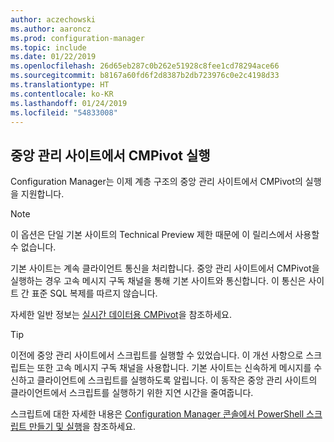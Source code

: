 ```yaml
---
author: aczechowski
ms.author: aaroncz
ms.prod: configuration-manager
ms.topic: include
ms.date: 01/22/2019
ms.openlocfilehash: 26d65eb287c0b262e51928c8fee1cd78294ace66
ms.sourcegitcommit: b8167a60fd6f2d8387b2db723976c0e2c4198d33
ms.translationtype: HT
ms.contentlocale: ko-KR
ms.lasthandoff: 01/24/2019
ms.locfileid: "54833008"
---
```

## <a name="bkmk_cmpivot"></a> 중앙 관리 사이트에서 CMPivot 실행
<!--3610960-->

Configuration Manager는 이제 계층 구조의 중앙 관리 사이트에서 CMPivot의 실행을 지원합니다. 

> [!Note]  
> 이 옵션은 단일 기본 사이트의 Technical Preview 제한 때문에 이 릴리스에서 사용할 수 없습니다.  

기본 사이트는 계속 클라이언트 통신을 처리합니다. 중앙 관리 사이트에서 CMPivot을 실행하는 경우 고속 메시지 구독 채널을 통해 기본 사이트와 통신합니다. 이 통신은 사이트 간 표준 SQL 복제를 따르지 않습니다. 

자세한 일반 정보는 [실시간 데이터용 CMPivot](/sccm/core/servers/manage/cmpivot)을 참조하세요.

> [!Tip]  
> 이전에 중앙 관리 사이트에서 스크립트를 실행할 수 있었습니다. 이 개선 사항으로 스크립트는 또한 고속 메시지 구독 채널을 사용합니다. 기본 사이트는 신속하게 메시지를 수신하고 클라이언트에 스크립트를 실행하도록 알립니다. 이 동작은 중앙 관리 사이트의 클라이언트에서 스크립트를 실행하기 위한 지연 시간을 줄여줍니다.  
> 
> 스크립트에 대한 자세한 내용은 [Configuration Manager 콘솔에서 PowerShell 스크립트 만들기 및 실행](/sccm/apps/deploy-use/create-deploy-scripts)을 참조하세요.  

